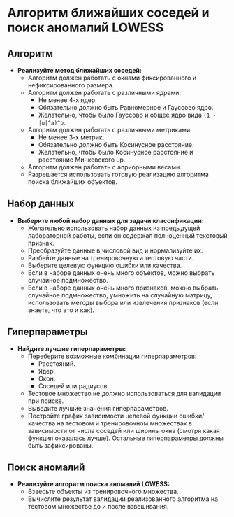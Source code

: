# Алгоритм ближайших соседей и поиск аномалий LOWESS

## Алгоритм

- **Реализуйте метод ближайших соседей:**
  - Алгоритм должен работать с окнами фиксированного и нефиксированного размера.
  - Алгоритм должен работать с различными ядрами:
    - Не менее 4-х ядер.
    - Обязательно должно быть Равномерное и Гауссово ядро.
    - Желательно, чтобы было Гауссово и общее ядро вида `(1 - |u|^a)^b`.
  - Алгоритм должен работать с различными метриками:
    - Не менее 3-х метрик.
    - Обязательно должно быть Косинусное расстояние.
    - Желательно, чтобы было Косинусное расстояние и расстояние Минковского Lp.
  - Алгоритм должен работать с априорными весами.
  - Разрешается использовать готовую реализацию алгоритма поиска ближайших объектов.

## Набор данных

- **Выберите любой набор данных для задачи классификации:**
  - Желательно использовать набор данных из предыдущей лабораторной работы, если он содержал полноценный текстовый признак.
  - Преобразуйте данные в числовой вид и нормализуйте их.
  - Разбейте данные на тренировочную и тестовую части.
  - Выберите целевую функцию ошибки или качества.
  - Если в наборе данных очень много объектов, можно выбрать случайное подмножество.
  - Если в наборе данных очень много признаков, можно выбрать случайное подмножество, умножить на случайную матрицу, использовать методы выбора или извлечения признаков (если знаете, что это и как).

## Гиперпараметры

- **Найдите лучшие гиперпараметры:**
  - Переберите возможные комбинации гиперпараметров:
    - Расстояний.
    - Ядер.
    - Окон.
    - Соседей или радиусов.
  - Тестовое множество не должно использоваться для валидации при поиске.
  - Выведите лучшие значения гиперпараметров.
  - Постройте график зависимости целевой функции ошибки/качества на тестовом и тренировочном множествах в зависимости от числа соседей или ширины окна (смотря какая функция оказалась лучше). Остальные гиперпараметры должны быть зафиксированы.

## Поиск аномалий

- **Реализуйте алгоритм поиска аномалий LOWESS:**
  - Взвесьте объекты из тренировочного множества.
  - Вычислите результат валидации реализованного алгоритма на тестовом множестве до и после взвешивания.
